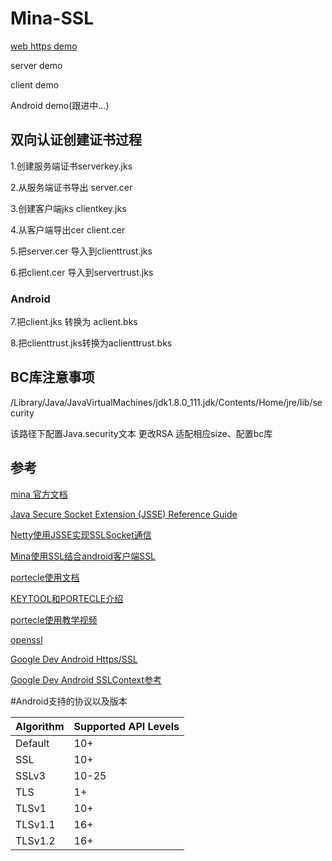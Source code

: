 # Mina-SSL

[web https demo](https://github.com/RUANHAOANDROID/SpringBootDemo)

server demo

client demo

Android demo(跟进中...)


## 双向认证创建证书过程
1.创建服务端证书serverkey.jks

2.从服务端证书导出 server.cer

3.创建客户端jks clientkey.jks

4.从客户端导出cer client.cer

5.把server.cer 导入到clienttrust.jks

6.把client.cer 导入到servertrust.jks

### Android

7.把client.jks 转换为 aclient.bks

8.把clienttrust.jks转换为aclienttrust.bks

## BC库注意事项

/Library/Java/JavaVirtualMachines/jdk1.8.0_111.jdk/Contents/Home/jre/lib/security

该路径下配置Java.security文本 更改RSA 适配相应size、配置bc库



## 参考

[mina 官方文档](http://mina.apache.org/mina-project/userguide/ch2-basics/sample-tcp-client.html)

[Java Secure Socket Extension (JSSE) Reference Guide](https://docs.oracle.com/javase/8/docs/technotes/guides/security/jsse/JSSERefGuide.html#SSLContext)

[Netty使用JSSE实现SSLSocket通信](https://segmentfault.com/a/1190000010054860)

[Mina使用SSL结合android客户端SSL](http://blog.sina.com.cn/s/blog_49b531af0102v5g8.html)

[portecle使用文档](http://portecle.sourceforge.net/howtos.html)


[KEYTOOL和PORTECLE介绍](http://alanzhang.me/2014/12/31/KEYTOOL%E5%92%8CPORTECLE%E4%BB%8B%E7%BB%8D/)

[portecle使用教学视频](https://www.youtube.com/watch?v=nSqKv7VlMcg)

[openssl](https://www.openssl.org/docs/manmaster/man1/openssl.html)

[Google Dev Android Https/SSL](https://developer.android.com/training/articles/security-ssl.html)

[Google Dev Android SSLContext参考](https://developer.android.com/reference/javax/net/ssl/SSLContext.html)

#Android支持的协议以及版本

<table>
   <thead>
     <tr>
       <th>Algorithm</th>
       <th>Supported API Levels</th>
     </tr>
   </thead>
   <tbody>
     <tr>
       <td>Default</td>
       <td>10+</td>
     </tr>
     <tr>
       <td>SSL</td>
       <td>10+</td>
     </tr>
     <tr class="deprecated">
       <td>SSLv3</td>
       <td>10-25</td>
     </tr>
     <tr>
       <td>TLS</td>
       <td>1+</td>
     </tr>
     <tr>
       <td>TLSv1</td>
       <td>10+</td>
     </tr>
     <tr>
       <td>TLSv1.1</td>
       <td>16+</td>
     </tr>
     <tr>
       <td>TLSv1.2</td>
       <td>16+</td>
     </tr>
   </tbody>
 </table>


